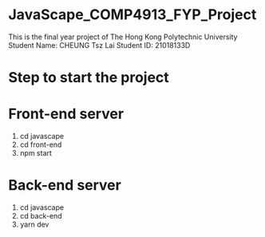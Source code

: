 # JavaScape_COMP4913_FYP_Project
This is the final year project of The Hong Kong Polytechnic University
Student Name: CHEUNG Tsz Lai
Student ID: 21018133D

# Step to start the project
# Front-end server
1. cd javascape
2. cd front-end
3. npm start

# Back-end server
1. cd javascape
2. cd back-end
3. yarn dev